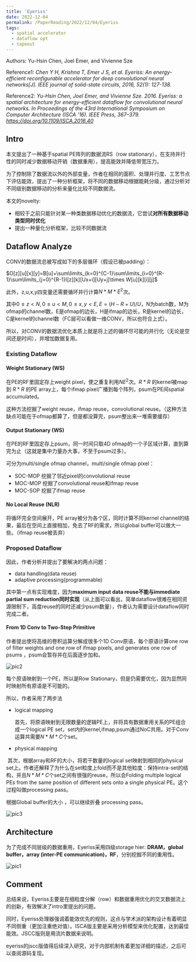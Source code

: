```yaml
---
title: 'Eyeriss'
date: 2022-12-04
permalink: /PaperReading/2022/12/04/Eyeriss
tags:
  - spatial accelerator
  - dataflow opt
  - tapeout
---
```


Authors: Yu-Hsin Chen, Joel Emer, and Vivienne Sze  



Reference1: *Chen Y H, Krishna T, Emer J S, et al. Eyeriss: An energy-efficient reconfigurable accelerator for deep convolutional neural networks[J]. IEEE journal of solid-state circuits, 2016, 52(1): 127-138.*

Reference2: *Yu-Hsin Chen, Joel Emer, and Vivienne Sze. 2016. Eyeriss: a spatial architecture for energy-efficient dataflow for convolutional neural networks. In Proceedings of the 43rd International Symposium on Computer Architecture (ISCA '16). IEEE Press, 367–379. https://doi.org/10.1109/ISCA.2016.40*



## Intro

本文提出了一种基于spatial PE阵列的数据流RS（row stationary），在支持并行性的同时减少数据移动开销（数据重用），提高能效并降低带宽压力。



为了控制除了数据流以外的外部变量，作者在相同的面积、处理并行度、工艺节点下评估能效，提出了一种分析框架，将不同的数据移动根据能耗分级，通过分析对不同级别数据移动的分析来量化比较不同数据流。



本文的novelty:

* 相较于之前只能针对某一种类数据移动优化的数据流，它尝试**对所有数据移动类型同时优化**
* 提出一种量化分析框架，比较不同数据流

## Dataflow Analyze

CONV的数据流总被写成如下的多层循环（假设已被padding）：

$O[z][u][x][y]=B[u]+\sum\limits_{k=0}^{C-1}\sum\limits_{i=0}^{R-1}\sum\limits_{j=0}^{R-1}I[z][k][Ux+i][Uy+j]\times W[u][k][i][j]$

此外，z,u,x,y四变量还需要循环并行计算$N*M*E^2$次。

其中$0\le z<N,0\le u<M,0\le x,y<E,E=(H-R+U)/U$，N为batch数，M为ofmap的channel数，E是ofmap的边长，H是ifmap的边长，R是kernel的边长，C是kernel的channel数（FC层可以看做一维CONV，所以也符合上式）。

所以，对CONV的数据流优化本质上就是将上述的循环尽可能的并行化（无论是空间还是时间），并增加数据复用。

### Existing Dataflow

#### Weight Stationary (WS)

在PE的RF里固定存上weight pixel，使之重复利用$NE^2$次。$R*R$ 的kernel被map到 $R*R$ 的PE array上，每个ifmap pixel广播到每个阵列，psum在PE间spatial accumulated。



这种方法挖掘了weight reuse，ifmap reuse，convolutional reuse。（这种方法缺点可能在于ofmap都算了，但是都没算完，psum整出来一堆需要缓存）

#### Output Stationary (WS)

在PE的RF里固定存上psum，同一时间只取4D ofmap的一个子区域计算，直到算完为止（这就是集中力量办大事，不至于psum过多）。

可分为multi/single ofmap channel，multi/single ofmap pixel：

* SOC-MOP      挖掘了邻近pixel的convolutional reuse
* MOC-MOP     挖掘了convolutional reuse和ifmap reuse
* MOC-SOP      挖掘了ifmap reuse

#### No Local Reuse (NLR)

将循环完全空间展开，PE array被分为各个区，同时计算不同kernel channel的结果，最后在空间上直接相加，免去了RF的需求，所以global buffer可以做大一些。（ifmap reuse被丢弃）

### Proposed Dataflow

因此，作者分析并提出了要解决的两点问题：

* data handling(data reuse)
* adaptive processing(programmable)

其中第一点有实现难度，因为**maximum input data reuse不能与immediate partial sum reduction同时实现**（从上面可以看出，简单dataflow很难在相同资源限制下，高度reuse的同时还减少psum数量），作者认为需要设计dataflow同时完成二者。


#### From 1D Conv to Two-Step Primitive  

作者提出使将高维的卷积运算分解成很多个1D Conv原语，每个原语计算one row of filter weights and one row of ifmap pixels, and generates one row of psums ，psum会暂存并在后面逐步加和。 

![pic2](http://starkerfirst.github.io/YangbhPage/images/eyeriss_pic2.png)

每个原语映射到一个PE，所以是Row Stationary，但是仍需要优化，因为显然同时映射所有原语是不可能的。

所以，作者采用了两步法

* logical mapping

    首先，将原语映射到无限数量的逻辑PE上，并将具有数据重用关系的PE组合成一个logical PE set，set内的kernel,ifmap,psum通过NoC共用。对于Conv运算共需要$N*M*C$个set。

* physical mapping

​		其次，根据array和RF的大小，将若干数量的logical set映射到相同的physical set上。作者还解释了为什么在set粒度上fold而不是其他粒度：保持intra-set的结构，并且$N*M*C$个set之间有很强的reuse，所以会Folding multiple logical PEs from the same position of different sets onto a single physical PE。这个过程叫做processing pass。



根据Global buffer的大小 ，可以继续折叠 processing pass。	

![pic3](http://starkerfirst.github.io/YangbhPage/images/eyeriss_pic3.png)



## Architecture

为了完成不同层级的数据重用，Eyeriss采用四级storage hier: **DRAM，global buffer，array (inter-PE communication)，RF**，分别挖掘不同的重用性。

![pic1](http://starkerfirst.github.io/YangbhPage/images/eyeriss_pic1.png)

## Comment

总结来说，Eyeriss主要是在细粒度分解（row）和数据重用优化的交叉数据流上的创新，有效解决了intro里提出的问题。

同时，Eyeriss处理器强调着能效优先的规则，这点与学术派的架构设计有着明显不同侧重（更加注重绝对值）。ISCA版主要是采用分析模型来优化配置，达到最佳能效。JSCC版则是用流片数据来说明。



eyeriss的jscc版值得后续深入研究，对于内部机制有着更加详细的描述，之后可以查阅源码复现。

